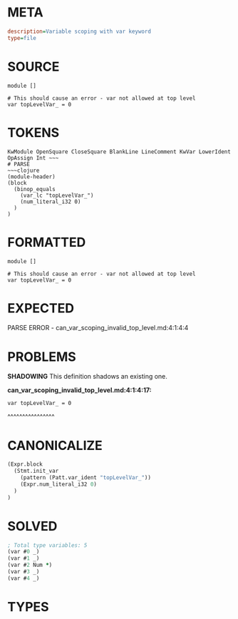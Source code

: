# META
~~~ini
description=Variable scoping with var keyword
type=file
~~~
# SOURCE
~~~roc
module []

# This should cause an error - var not allowed at top level
var topLevelVar_ = 0
~~~
# TOKENS
~~~text
KwModule OpenSquare CloseSquare BlankLine LineComment KwVar LowerIdent OpAssign Int ~~~
# PARSE
~~~clojure
(module-header)
(block
  (binop_equals
    (var_lc "topLevelVar_")
    (num_literal_i32 0)
  )
)
~~~
# FORMATTED
~~~roc
module []

# This should cause an error - var not allowed at top level
var topLevelVar_ = 0
~~~
# EXPECTED
PARSE ERROR - can_var_scoping_invalid_top_level.md:4:1:4:4
# PROBLEMS
**SHADOWING**
This definition shadows an existing one.

**can_var_scoping_invalid_top_level.md:4:1:4:17:**
```roc
var topLevelVar_ = 0
```
^^^^^^^^^^^^^^^^


# CANONICALIZE
~~~clojure
(Expr.block
  (Stmt.init_var
    (pattern (Patt.var_ident "topLevelVar_"))
    (Expr.num_literal_i32 0)
  )
)
~~~
# SOLVED
~~~clojure
; Total type variables: 5
(var #0 _)
(var #1 _)
(var #2 Num *)
(var #3 _)
(var #4 _)
~~~
# TYPES
~~~roc
~~~
